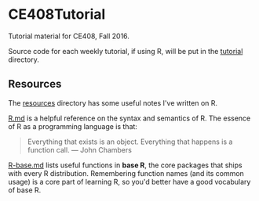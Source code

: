 # CE408Tutorial

Tutorial material for CE408, Fall 2016.

Source code for each weekly tutorial, if using R, will be put in the [tutorial](./tutorial) directory. 

## Resources

The [resources](./resources) directory has some useful notes I've written on R.

[R.md](./resources/R.md) is a helpful reference on the syntax and semantics of R.
The essence of R as a programming language is that: 
> Everything that exists is an object.
> Everything that happens is a function call.
> — John Chambers

[R-base.md](./resources/R-base.md) lists useful functions in **base R**, the core packages that ships with every R distribution.
Remembering function names (and its common usage) is a core part of learning R, so you'd better have a good vocabulary of base R.
